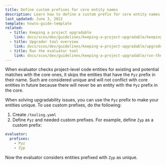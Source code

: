 ```yaml
---
title: Define custom prefixes for core entity names
description: Learn how to define a custom prefix for core entity names
last_updated: June 3, 2022
template: howto-guide-template
related:
  - title: Keeping a project upgradable
    link: docs/scos/dev/guidelines/keeping-a-project-upgradable/keeping-a-project-upgradable.html
  - title: Upgrader tool overview
    link: docs/scos/dev/guidelines/keeping-a-project-upgradable/upgrader-tool-overview.html
  - title: Run the evaluator tool
    link: docs/scos/dev/guidelines/keeping-a-project-upgradable/run-the-evaluator-tool.html
---
```


When evaluator checks project-level code entities for existing and potential matches with the core ones, it skips the entities that have the `Pyz` prefix in their name. Such are considered unique and will not conflict with core entities in future because there will never be an entity with the `Pyz` prefix in the core.

When solving upgradability issues, you can use the `Pyz` prefix to make your entities unique. To use custom prefixes, do the following:

1. Create `/tooling.yaml`
2. Define `Pyz` and needed custom prefixes. For example, define `Zyp` as a custom prefix:

```yaml
evaluator:
  prefixes:
    - Pyz
    - Zyp
```

Now the evaluator considers entities prefixed with `Zyp` as unique.
